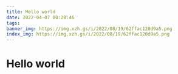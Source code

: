 ```yaml
---
title: Hello world
date: 2022-04-07 00:28:46
tags:
banner_img: https://img.xzh.gs/i/2022/08/19/62ffac120d9a5.png
index_img: https://img.xzh.gs/i/2022/08/19/62ffac120d9a5.png
---
```

# Hello world
